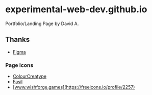 # experimental-web-dev.github.io

Portfolio/Landing Page by David A.

## Thanks

- [Figma](https://www.figma.com)

### Page Icons

- [ColourCreatype](https://freeicons.io/profile/5790)
- [Fasil](https://freeicons.io/profile/722)
- [www.wishforge.games](https://freeicons.io/profile/2257)